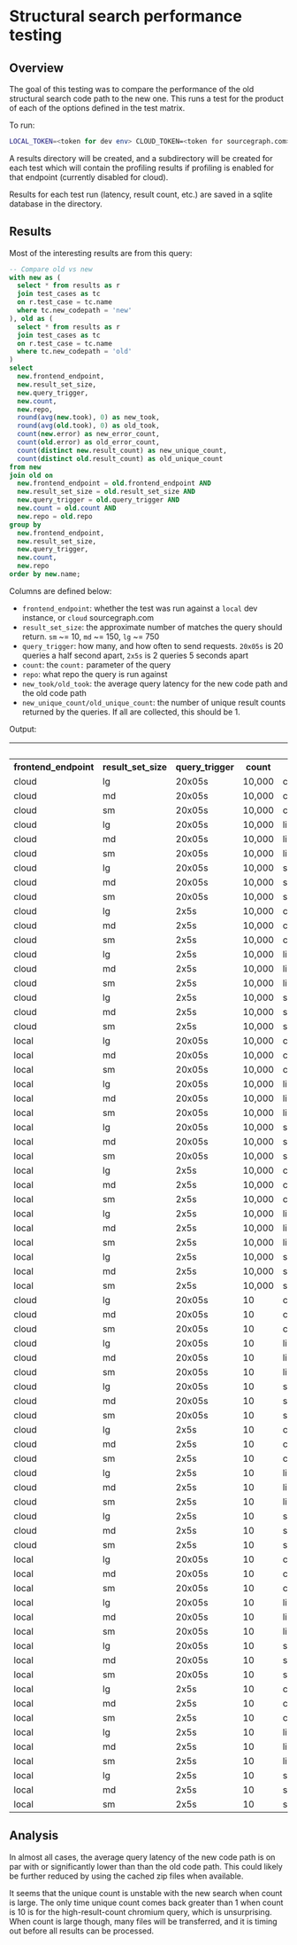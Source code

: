 # Structural search performance testing

## Overview

The goal of this testing was to compare the performance of the old structural search code path to the new one. This runs a test for the product of each of the options defined in the test matrix.

To run: 
```bash
LOCAL_TOKEN=<token for dev env> CLOUD_TOKEN=<token for sourcegraph.com> go run .
```

A results directory will be created, and a subdirectory will be created for each test which will contain the profiling results if profiling is enabled for that endpoint (currently disabled for cloud). 

Results for each test run (latency, result count, etc.) are saved in a sqlite database in the directory. 

## Results

Most of the interesting results are from this query:
```sql
-- Compare old vs new
with new as (
  select * from results as r
  join test_cases as tc
  on r.test_case = tc.name
  where tc.new_codepath = 'new'
), old as (
  select * from results as r
  join test_cases as tc
  on r.test_case = tc.name
  where tc.new_codepath = 'old'
)
select 
  new.frontend_endpoint,
  new.result_set_size,
  new.query_trigger,
  new.count,
  new.repo,
  round(avg(new.took), 0) as new_took, 
  round(avg(old.took), 0) as old_took,
  count(new.error) as new_error_count,
  count(old.error) as old_error_count,
  count(distinct new.result_count) as new_unique_count,
  count(distinct old.result_count) as old_unique_count
from new
join old on 
  new.frontend_endpoint = old.frontend_endpoint AND
  new.result_set_size = old.result_set_size AND
  new.query_trigger = old.query_trigger AND
  new.count = old.count AND
  new.repo = old.repo
group by 
  new.frontend_endpoint,
  new.result_set_size,
  new.query_trigger,
  new.count,
  new.repo
order by new.name;
```

Columns are defined below:
- `frontend_endpoint`: whether the test was run against a `local` dev instance, or `cloud` sourcegraph.com
- `result_set_size`: the approximate number of matches the query should return. `sm` ~= 10, `md` ~= 150, `lg` ~= 750
- `query_trigger`: how many, and how often to send requests. `20x05s` is 20 queries a half second apart, `2x5s` is 2 queries 5 seconds apart
- `count`: the `count:` parameter of the query
- `repo`: what repo the query is run against
- `new_took/old_took`: the average query latency for the new code path and the old code path
- `new_unique_count/old_unique_count`: the number of unique result counts returned by the queries. If all are collected, this should be 1.


Output:
<!DOCTYPE html>
<html>
<body>
<table><tr><th colspan="11">-- Compare old vs new </th></tr><tr><th>frontend_endpoint</th><th>result_set_size</th><th>query_trigger</th><th>count</th><th>repo</th><th>new_took</th><th>old_took</th><th>new_error_count</th><th>old_error_count</th><th>new_unique_count</th><th>old_unique_count</th></tr><tr class="odd"><td>cloud</td><td>lg</td><td>20x05s</td><td>10,000</td><td>chromium</td><td>8,954</td><td>33,644</td><td>340</td><td>120</td><td>4</td><td>1</td></tr>
<tr><td>cloud</td><td>md</td><td>20x05s</td><td>10,000</td><td>chromium</td><td>8,351</td><td>28,688</td><td>0</td><td>0</td><td>1</td><td>1</td></tr>
<tr class="odd"><td>cloud</td><td>sm</td><td>20x05s</td><td>10,000</td><td>chromium</td><td>844</td><td>19,785</td><td>0</td><td>0</td><td>1</td><td>2</td></tr>
<tr><td>cloud</td><td>lg</td><td>20x05s</td><td>10,000</td><td>linux</td><td>2,940</td><td>30,188</td><td>380</td><td>0</td><td>2</td><td>1</td></tr>
<tr class="odd"><td>cloud</td><td>md</td><td>20x05s</td><td>10,000</td><td>linux</td><td>14,490</td><td>22,350</td><td>0</td><td>0</td><td>5</td><td>1</td></tr>
<tr><td>cloud</td><td>sm</td><td>20x05s</td><td>10,000</td><td>linux</td><td>436</td><td>6,410</td><td>0</td><td>0</td><td>1</td><td>2</td></tr>
<tr class="odd"><td>cloud</td><td>lg</td><td>20x05s</td><td>10,000</td><td>sgtest</td><td>1,019</td><td>920</td><td>0</td><td>0</td><td>1</td><td>1</td></tr>
<tr><td>cloud</td><td>md</td><td>20x05s</td><td>10,000</td><td>sgtest</td><td>715</td><td>672</td><td>0</td><td>0</td><td>1</td><td>1</td></tr>
<tr class="odd"><td>cloud</td><td>sm</td><td>20x05s</td><td>10,000</td><td>sgtest</td><td>433</td><td>472</td><td>0</td><td>0</td><td>1</td><td>1</td></tr>
<tr><td>cloud</td><td>lg</td><td>2x5s</td><td>10,000</td><td>chromium</td><td>9,134</td><td>0</td><td>0</td><td>4</td><td>1</td><td>1</td></tr>
<tr class="odd"><td>cloud</td><td>md</td><td>2x5s</td><td>10,000</td><td>chromium</td><td>2,757</td><td>6,592</td><td>0</td><td>0</td><td>1</td><td>1</td></tr>
<tr><td>cloud</td><td>sm</td><td>2x5s</td><td>10,000</td><td>chromium</td><td>725</td><td>42,983</td><td>0</td><td>0</td><td>1</td><td>1</td></tr>
<tr class="odd"><td>cloud</td><td>lg</td><td>2x5s</td><td>10,000</td><td>linux</td><td>9,069</td><td>34,705</td><td>0</td><td>0</td><td>1</td><td>1</td></tr>
<tr><td>cloud</td><td>md</td><td>2x5s</td><td>10,000</td><td>linux</td><td>2,605</td><td>15,914</td><td>0</td><td>0</td><td>1</td><td>1</td></tr>
<tr class="odd"><td>cloud</td><td>sm</td><td>2x5s</td><td>10,000</td><td>linux</td><td>451</td><td>1,298</td><td>0</td><td>0</td><td>1</td><td>1</td></tr>
<tr><td>cloud</td><td>lg</td><td>2x5s</td><td>10,000</td><td>sgtest</td><td>927</td><td>1,048</td><td>0</td><td>0</td><td>1</td><td>1</td></tr>
<tr class="odd"><td>cloud</td><td>md</td><td>2x5s</td><td>10,000</td><td>sgtest</td><td>628</td><td>743</td><td>0</td><td>0</td><td>1</td><td>1</td></tr>
<tr><td>cloud</td><td>sm</td><td>2x5s</td><td>10,000</td><td>sgtest</td><td>350</td><td>823</td><td>0</td><td>0</td><td>1</td><td>1</td></tr>
<tr class="odd"><td>local</td><td>lg</td><td>20x05s</td><td>10,000</td><td>chromium</td><td>46,000</td><td>60,026</td><td>0</td><td>0</td><td>8</td><td>1</td></tr>
<tr><td>local</td><td>md</td><td>20x05s</td><td>10,000</td><td>chromium</td><td>1,605</td><td>59,156</td><td>0</td><td>0</td><td>1</td><td>3</td></tr>
<tr class="odd"><td>local</td><td>sm</td><td>20x05s</td><td>10,000</td><td>chromium</td><td>218</td><td>40,412</td><td>0</td><td>0</td><td>1</td><td>1</td></tr>
<tr><td>local</td><td>lg</td><td>20x05s</td><td>10,000</td><td>linux</td><td>59,262</td><td>60,023</td><td>0</td><td>0</td><td>3</td><td>1</td></tr>
<tr class="odd"><td>local</td><td>md</td><td>20x05s</td><td>10,000</td><td>linux</td><td>13,453</td><td>42,719</td><td>0</td><td>0</td><td>1</td><td>3</td></tr>
<tr><td>local</td><td>sm</td><td>20x05s</td><td>10,000</td><td>linux</td><td>122</td><td>2,970</td><td>0</td><td>0</td><td>1</td><td>1</td></tr>
<tr class="odd"><td>local</td><td>lg</td><td>20x05s</td><td>10,000</td><td>sgtest</td><td>585</td><td>488</td><td>0</td><td>0</td><td>1</td><td>1</td></tr>
<tr><td>local</td><td>md</td><td>20x05s</td><td>10,000</td><td>sgtest</td><td>349</td><td>307</td><td>0</td><td>0</td><td>1</td><td>1</td></tr>
<tr class="odd"><td>local</td><td>sm</td><td>20x05s</td><td>10,000</td><td>sgtest</td><td>111</td><td>112</td><td>0</td><td>0</td><td>1</td><td>1</td></tr>
<tr><td>local</td><td>lg</td><td>2x5s</td><td>10,000</td><td>chromium</td><td>4,794</td><td>60,017</td><td>0</td><td>0</td><td>1</td><td>1</td></tr>
<tr class="odd"><td>local</td><td>md</td><td>2x5s</td><td>10,000</td><td>chromium</td><td>1,221</td><td>21,245</td><td>0</td><td>0</td><td>1</td><td>1</td></tr>
<tr><td>local</td><td>sm</td><td>2x5s</td><td>10,000</td><td>chromium</td><td>229</td><td>20,121</td><td>0</td><td>0</td><td>1</td><td>1</td></tr>
<tr class="odd"><td>local</td><td>lg</td><td>2x5s</td><td>10,000</td><td>linux</td><td>5,488</td><td>26,242</td><td>0</td><td>0</td><td>1</td><td>1</td></tr>
<tr><td>local</td><td>md</td><td>2x5s</td><td>10,000</td><td>linux</td><td>1,350</td><td>6,842</td><td>0</td><td>0</td><td>1</td><td>1</td></tr>
<tr class="odd"><td>local</td><td>sm</td><td>2x5s</td><td>10,000</td><td>linux</td><td>129</td><td>3,454</td><td>0</td><td>0</td><td>1</td><td>1</td></tr>
<tr><td>local</td><td>lg</td><td>2x5s</td><td>10,000</td><td>sgtest</td><td>566</td><td>503</td><td>0</td><td>0</td><td>1</td><td>1</td></tr>
<tr class="odd"><td>local</td><td>md</td><td>2x5s</td><td>10,000</td><td>sgtest</td><td>331</td><td>364</td><td>0</td><td>0</td><td>1</td><td>1</td></tr>
<tr><td>local</td><td>sm</td><td>2x5s</td><td>10,000</td><td>sgtest</td><td>127</td><td>157</td><td>0</td><td>0</td><td>1</td><td>1</td></tr>
<tr class="odd"><td>cloud</td><td>lg</td><td>20x05s</td><td>10</td><td>chromium</td><td>8,852</td><td>19,373</td><td>0</td><td>0</td><td>3</td><td>4</td></tr>
<tr><td>cloud</td><td>md</td><td>20x05s</td><td>10</td><td>chromium</td><td>882</td><td>19,433</td><td>0</td><td>0</td><td>1</td><td>2</td></tr>
<tr class="odd"><td>cloud</td><td>sm</td><td>20x05s</td><td>10</td><td>chromium</td><td>816</td><td>19,354</td><td>0</td><td>0</td><td>1</td><td>2</td></tr>
<tr><td>cloud</td><td>lg</td><td>20x05s</td><td>10</td><td>linux</td><td>3,273</td><td>10,398</td><td>0</td><td>0</td><td>1</td><td>7</td></tr>
<tr class="odd"><td>cloud</td><td>md</td><td>20x05s</td><td>10</td><td>linux</td><td>715</td><td>2,608</td><td>0</td><td>0</td><td>1</td><td>1</td></tr>
<tr><td>cloud</td><td>sm</td><td>20x05s</td><td>10</td><td>linux</td><td>461</td><td>1,285</td><td>0</td><td>0</td><td>1</td><td>1</td></tr>
<tr class="odd"><td>cloud</td><td>lg</td><td>20x05s</td><td>10</td><td>sgtest</td><td>955</td><td>851</td><td>0</td><td>0</td><td>1</td><td>1</td></tr>
<tr><td>cloud</td><td>md</td><td>20x05s</td><td>10</td><td>sgtest</td><td>668</td><td>607</td><td>0</td><td>0</td><td>1</td><td>1</td></tr>
<tr class="odd"><td>cloud</td><td>sm</td><td>20x05s</td><td>10</td><td>sgtest</td><td>390</td><td>424</td><td>0</td><td>0</td><td>1</td><td>1</td></tr>
<tr><td>cloud</td><td>lg</td><td>2x5s</td><td>10</td><td>chromium</td><td>4,860</td><td>7,092</td><td>0</td><td>0</td><td>1</td><td>1</td></tr>
<tr class="odd"><td>cloud</td><td>md</td><td>2x5s</td><td>10</td><td>chromium</td><td>841</td><td>4,540</td><td>0</td><td>0</td><td>1</td><td>1</td></tr>
<tr><td>cloud</td><td>sm</td><td>2x5s</td><td>10</td><td>chromium</td><td>1,009</td><td>9,059</td><td>0</td><td>0</td><td>1</td><td>1</td></tr>
<tr class="odd"><td>cloud</td><td>lg</td><td>2x5s</td><td>10</td><td>linux</td><td>2,062</td><td>2,444</td><td>0</td><td>0</td><td>1</td><td>1</td></tr>
<tr><td>cloud</td><td>md</td><td>2x5s</td><td>10</td><td>linux</td><td>763</td><td>1,664</td><td>0</td><td>0</td><td>1</td><td>1</td></tr>
<tr class="odd"><td>cloud</td><td>sm</td><td>2x5s</td><td>10</td><td>linux</td><td>543</td><td>3,471</td><td>0</td><td>0</td><td>1</td><td>1</td></tr>
<tr><td>cloud</td><td>lg</td><td>2x5s</td><td>10</td><td>sgtest</td><td>1,012</td><td>905</td><td>0</td><td>0</td><td>1</td><td>1</td></tr>
<tr class="odd"><td>cloud</td><td>md</td><td>2x5s</td><td>10</td><td>sgtest</td><td>821</td><td>733</td><td>0</td><td>0</td><td>1</td><td>1</td></tr>
<tr><td>cloud</td><td>sm</td><td>2x5s</td><td>10</td><td>sgtest</td><td>515</td><td>595</td><td>0</td><td>0</td><td>1</td><td>1</td></tr>
<tr class="odd"><td>local</td><td>lg</td><td>20x05s</td><td>10</td><td>chromium</td><td>8,626</td><td>50,194</td><td>0</td><td>0</td><td>5</td><td>4</td></tr>
<tr><td>local</td><td>md</td><td>20x05s</td><td>10</td><td>chromium</td><td>303</td><td>43,693</td><td>0</td><td>0</td><td>1</td><td>1</td></tr>
<tr class="odd"><td>local</td><td>sm</td><td>20x05s</td><td>10</td><td>chromium</td><td>231</td><td>42,256</td><td>0</td><td>0</td><td>1</td><td>1</td></tr>
<tr><td>local</td><td>lg</td><td>20x05s</td><td>10</td><td>linux</td><td>1,219</td><td>13,848</td><td>0</td><td>0</td><td>1</td><td>6</td></tr>
<tr class="odd"><td>local</td><td>md</td><td>20x05s</td><td>10</td><td>linux</td><td>339</td><td>6,995</td><td>0</td><td>0</td><td>1</td><td>1</td></tr>
<tr><td>local</td><td>sm</td><td>20x05s</td><td>10</td><td>linux</td><td>127</td><td>2,910</td><td>0</td><td>0</td><td>1</td><td>1</td></tr>
<tr class="odd"><td>local</td><td>lg</td><td>20x05s</td><td>10</td><td>sgtest</td><td>506</td><td>425</td><td>0</td><td>0</td><td>1</td><td>1</td></tr>
<tr><td>local</td><td>md</td><td>20x05s</td><td>10</td><td>sgtest</td><td>310</td><td>298</td><td>0</td><td>0</td><td>1</td><td>1</td></tr>
<tr class="odd"><td>local</td><td>sm</td><td>20x05s</td><td>10</td><td>sgtest</td><td>111</td><td>110</td><td>0</td><td>0</td><td>1</td><td>1</td></tr>
<tr><td>local</td><td>lg</td><td>2x5s</td><td>10</td><td>chromium</td><td>2,713</td><td>22,285</td><td>0</td><td>0</td><td>1</td><td>1</td></tr>
<tr class="odd"><td>local</td><td>md</td><td>2x5s</td><td>10</td><td>chromium</td><td>277</td><td>19,752</td><td>0</td><td>0</td><td>1</td><td>1</td></tr>
<tr><td>local</td><td>sm</td><td>2x5s</td><td>10</td><td>chromium</td><td>242</td><td>21,573</td><td>0</td><td>0</td><td>1</td><td>1</td></tr>
<tr class="odd"><td>local</td><td>lg</td><td>2x5s</td><td>10</td><td>linux</td><td>1,102</td><td>4,483</td><td>0</td><td>0</td><td>1</td><td>1</td></tr>
<tr><td>local</td><td>md</td><td>2x5s</td><td>10</td><td>linux</td><td>365</td><td>3,634</td><td>0</td><td>0</td><td>1</td><td>1</td></tr>
<tr class="odd"><td>local</td><td>sm</td><td>2x5s</td><td>10</td><td>linux</td><td>129</td><td>3,860</td><td>0</td><td>0</td><td>1</td><td>1</td></tr>
<tr><td>local</td><td>lg</td><td>2x5s</td><td>10</td><td>sgtest</td><td>523</td><td>460</td><td>0</td><td>0</td><td>1</td><td>1</td></tr>
<tr class="odd"><td>local</td><td>md</td><td>2x5s</td><td>10</td><td>sgtest</td><td>335</td><td>400</td><td>0</td><td>0</td><td>1</td><td>1</td></tr>
<tr><td>local</td><td>sm</td><td>2x5s</td><td>10</td><td>sgtest</td><td>127</td><td>154</td><td>0</td><td>0</td><td>1</td><td>1</td></tr>
</table></body></html>


## Analysis

In almost all cases, the average query latency of the new code path is on par with or significantly lower than than the old code path. This could likely be further reduced by using the cached zip files when available.

It seems that the unique count is unstable with the new search when count is large. The only time unique count comes back greater than 1 when count is 10 is for the high-result-count chromium query, which is unsurprising. When count is large though, many files will be transferred, and it is timing out before all results can be processed.
